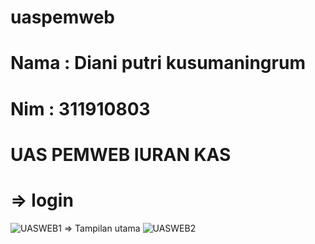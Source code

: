 # uaspemweb
# Nama  : Diani putri kusumaningrum
# Nim   : 311910803

# UAS PEMWEB IURAN KAS
# => login
![UASWEB1](https://user-images.githubusercontent.com/81963657/126332424-94fcb56b-27c9-4296-bd74-122d697a215d.PNG)
=> Tampilan utama
![UASWEB2](https://user-images.githubusercontent.com/81963657/126332495-1392e094-71e5-4851-a6ca-18824bfc3311.PNG)
